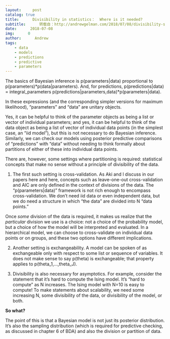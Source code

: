 ```yaml
---
layout:     post
catalog: true
title:      Divisibility in statistics：  Where is it needed?
subtitle:      转载自：http://andrewgelman.com/2018/07/08/divisibility-statistics-needed/
date:      2018-07-08
img:      0
author:      Andrew
tags:
    - data
    - models
    - predictions
    - predictive
    - parameters
---
```





The basics of Bayesian inference is p(parameters|data) proportional to p(parameters)*p(data|parameters). And, for predictions, p(predictions|data) = integral_parameters p(predictions|parameters,data)*p(parameters|data).

In these expressions (and the corresponding simpler versions for maximum likelihood), “parameters” and “data” are unitary objects.

Yes, it can be helpful to think of the parameter objects as being a list or vector of individual parameters; and yes, it can be helpful to think of the data object as being a list of vector of individual data points (in the simplest case, an “iid model”), but this is not necessary to do Bayesian inference. Similarly, we can check our models using posterior predictive comparisons of “predictions” with “data” without needing to think formally about partitions of either of these into individual data points.

There are, however, some settings where partitioning is required: statistical concepts that make no sense without a principle of divisibility of the data.

1. The first such setting is cross-validation. As Aki and I discuss in our papers here and here, concepts such as leave-one-out cross-validation and AIC are only defined in the context of divisions of the data. The “p(parameters|data)” framework is not rich enough to encompass cross-validation. We don’t need iid data or even independent data, but we do need a structure in which “the data” are divided into N “data points.”

Once *some* division of the data is required, it makes us realize that the *particular* division we use is a choice: not a choice of the probability model, but a choice of how the model will be interpreted and evaluated. In a hierarchical model, we can choose to cross-validate on individual data points or on groups, and these two options have different implications.

2. Another setting is exchangeability. A model can be spoken of as exchangeable only with respect to some list or sequence of variables. It does not make sense to say p(theta) is exchangeable; that property applies to p(theta_1,…,theta_J).

3. Divisibility is also necessary for asymptotics. For example, consider the statement that it’s hard to compute the Ising model. It’s “hard to compute” as N increases. The Ising model with N=10 is easy to compute! To make statements about scalability, we need some increasing N, some divisibility of the data, or divisibility of the model, or both.

**So what?**

The point of this is that a Bayesian model is not just its posterior distribution. It’s also the sampling distribution (which is required for predictive checking, as discussed in chapter 6 of BDA) and also the division or partition of data. 



